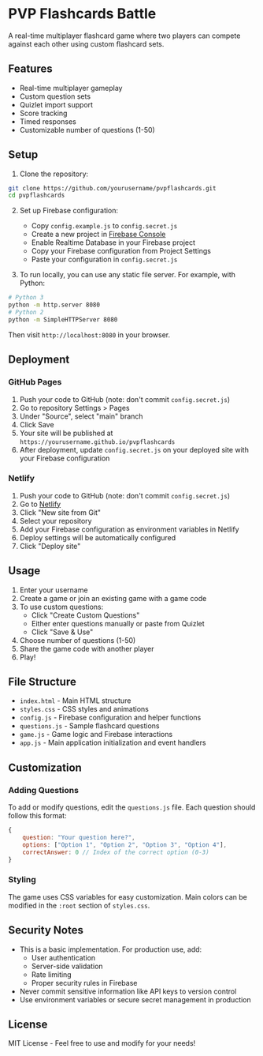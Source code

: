 # PVP Flashcards Battle

A real-time multiplayer flashcard game where two players can compete against each other using custom flashcard sets.

## Features

- Real-time multiplayer gameplay
- Custom question sets
- Quizlet import support
- Score tracking
- Timed responses
- Customizable number of questions (1-50)

## Setup

1. Clone the repository:
```bash
git clone https://github.com/yourusername/pvpflashcards.git
cd pvpflashcards
```

2. Set up Firebase configuration:
   - Copy `config.example.js` to `config.secret.js`
   - Create a new project in [Firebase Console](https://console.firebase.google.com)
   - Enable Realtime Database in your Firebase project
   - Copy your Firebase configuration from Project Settings
   - Paste your configuration in `config.secret.js`

3. To run locally, you can use any static file server. For example, with Python:
```bash
# Python 3
python -m http.server 8080
# Python 2
python -m SimpleHTTPServer 8080
```

Then visit `http://localhost:8080` in your browser.

## Deployment

### GitHub Pages

1. Push your code to GitHub (note: don't commit `config.secret.js`)
2. Go to repository Settings > Pages
3. Under "Source", select "main" branch
4. Click Save
5. Your site will be published at `https://yourusername.github.io/pvpflashcards`
6. After deployment, update `config.secret.js` on your deployed site with your Firebase configuration

### Netlify

1. Push your code to GitHub (note: don't commit `config.secret.js`)
2. Go to [Netlify](https://www.netlify.com/)
3. Click "New site from Git"
4. Select your repository
5. Add your Firebase configuration as environment variables in Netlify
6. Deploy settings will be automatically configured
7. Click "Deploy site"

## Usage

1. Enter your username
2. Create a game or join an existing game with a game code
3. To use custom questions:
   - Click "Create Custom Questions"
   - Either enter questions manually or paste from Quizlet
   - Click "Save & Use"
4. Choose number of questions (1-50)
5. Share the game code with another player
6. Play!

## File Structure

- `index.html` - Main HTML structure
- `styles.css` - CSS styles and animations
- `config.js` - Firebase configuration and helper functions
- `questions.js` - Sample flashcard questions
- `game.js` - Game logic and Firebase interactions
- `app.js` - Main application initialization and event handlers

## Customization

### Adding Questions
To add or modify questions, edit the `questions.js` file. Each question should follow this format:

```javascript
{
    question: "Your question here?",
    options: ["Option 1", "Option 2", "Option 3", "Option 4"],
    correctAnswer: 0 // Index of the correct option (0-3)
}
```

### Styling
The game uses CSS variables for easy customization. Main colors can be modified in the `:root` section of `styles.css`.

## Security Notes

- This is a basic implementation. For production use, add:
  - User authentication
  - Server-side validation
  - Rate limiting
  - Proper security rules in Firebase
- Never commit sensitive information like API keys to version control
- Use environment variables or secure secret management in production

## License

MIT License - Feel free to use and modify for your needs! 